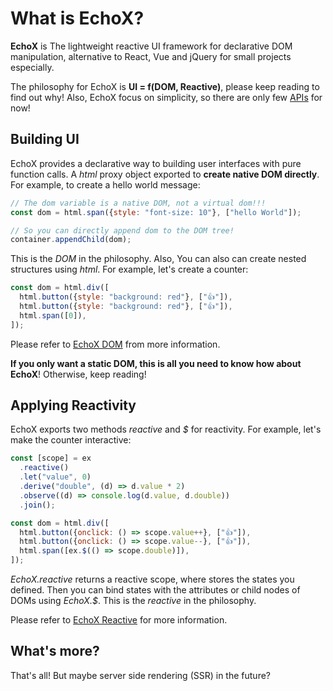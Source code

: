 # What is EchoX?

**EchoX** is The lightweight reactive UI framework for declarative DOM manipulation, alternative to React, Vue and jQuery for small projects especially.

The philosophy for EchoX is **UI = f(DOM, Reactive)**, please keep reading to find out why! Also, EchoX focus on simplicity, so there are only few [APIs](/api-index) for now!

## Building UI

EchoX provides a declarative way to building user interfaces with pure function calls. A _html_ proxy object exported to **create native DOM directly**. For example, to create a hello world message:

```js
// The dom variable is a native DOM, not a virtual dom!!!
const dom = html.span({style: "font-size: 10"}, ["hello World"]);

// So you can directly append dom to the DOM tree!
container.appendChild(dom);
```

This is the _DOM_ in the philosophy. Also, You can also can create nested structures using _html_. For example, let's create a counter:

```js
const dom = html.div([
  html.button({style: "background: red"}, ["👍"]),
  html.button({style: "background: red"}, ["👍"]),
  html.span([0]),
]);
```

Please refer to [EchoX DOM](/echox-dom) from more information.

**If you only want a static DOM, this is all you need to know how about EchoX**! Otherwise, keep reading!

## Applying Reactivity

EchoX exports two methods _reactive_ and _$_ for reactivity. For example, let's make the counter interactive:

```js
const [scope] = ex
  .reactive()
  .let("value", 0)
  .derive("double", (d) => d.value * 2)
  .observe((d) => console.log(d.value, d.double))
  .join();

const dom = html.div([
  html.button({onclick: () => scope.value++}, ["👍"]),
  html.button({onclick: () => scope.value--}, ["👍"]),
  html.span([ex.$(() => scope.double)]),
]);
```

_EchoX.reactive_ returns a reactive scope, where stores the states you defined. Then you can bind states with the attributes or child nodes of DOMs using _EchoX.$_. This is the _reactive_ in the philosophy.

Please refer to [EchoX Reactive](/echox-reactive) for more information.

## What's more?

That's all! But maybe server side rendering (SSR) in the future?
